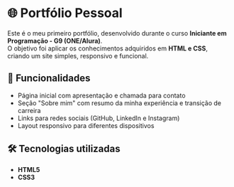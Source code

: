 # 🌐 Portfólio Pessoal

Este é o meu primeiro portfólio, desenvolvido durante o curso **Iniciante em Programação - G9 (ONE/Alura)**.  
O objetivo foi aplicar os conhecimentos adquiridos em **HTML e CSS**, criando um site simples, responsivo e funcional.

## 📌 Funcionalidades

- Página inicial com apresentação e chamada para contato  
- Seção "Sobre mim" com resumo da minha experiência e transição de carreira  
- Links para redes sociais (GitHub, LinkedIn e Instagram)  
- Layout responsivo para diferentes dispositivos  

## 🛠️ Tecnologias utilizadas

- **HTML5**
- **CSS3**

